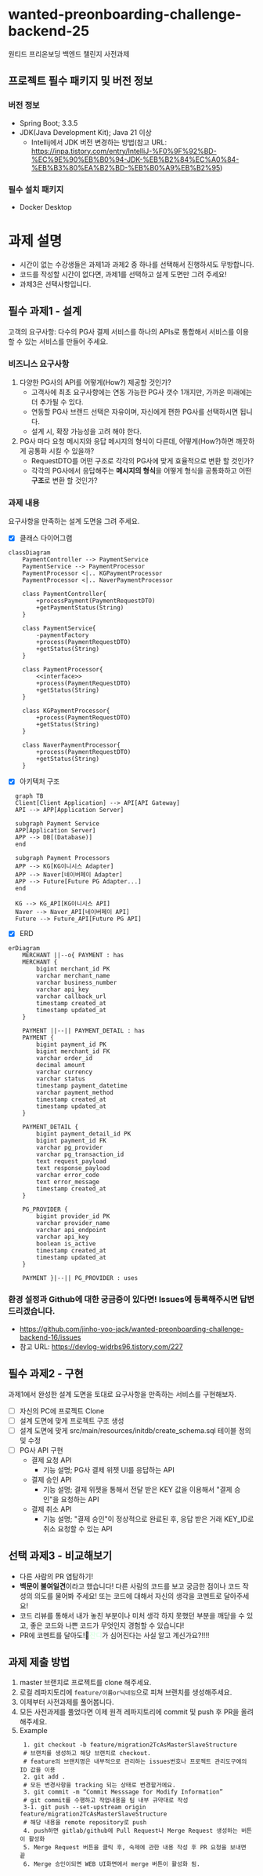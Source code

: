 # wanted-preonboarding-challenge-backend-25
원티드 프리온보딩 백엔드 챌린지 사전과제

<link href="https://cdnjs.cloudflare.com/ajax/libs/github-markdown-css/5.1.0/github-markdown.css" rel="stylesheet">

## 프로젝트 필수 패키지 및 버전 정보
### 버전 정보
- Spring Boot; 3.3.5
- JDK(Java Development Kit); Java 21 이상
    - Intellij에서 JDK 버전 변경하는 방법(참고 URL: https://inpa.tistory.com/entry/IntelliJ-%F0%9F%92%BD-%EC%9E%90%EB%B0%94-JDK-%EB%B2%84%EC%A0%84-%EB%B3%80%EA%B2%BD-%EB%B0%A9%EB%B2%95)
### 필수 설치 패키지
- Docker Desktop

# 과제 설명
- 시간이 없는 수강생들은 과제1과 과제2 중 하나를 선택해서 진행하셔도 무방합니다.
- 코드를 작성할 시간이 없다면, 과제1를 선택하고 설계 도면만 그려 주세요!
- 과제3은 선택사항입니다.

## 필수 과제1 - 설계 
고객의 요구사항: 다수의 PG사 결제 서비스를 하나의 APIs로 통합해서 서비스를 이용할 수 있는 서비스를 만들어 주세요.

### 비즈니스 요구사항
1. 다양한 PG사의 API를 어떻게(How?) 제공할 것인가?
   - 고객사에 최초 요구사항에는 연동 가능한 PG사 갯수 1개지만, 가까운 미래에는 더 추가될 수 있다.
   - 연동할 PG사 브랜드 선택은 자유이며, 자신에게 편한 PG사를 선택하시면 됩니다.  
   - 설계 시, 확장 가능성을 고려 해야 한다. 
2. PG사 마다 요청 메시지와 응답 메시지의 형식이 다른데, 어떻게(How?)하면 깨끗하게 공통화 시킬 수 있을까?
   - RequestDTO를 어떤 구조로 각각의 PG사에 맞게 효율적으로 변환 할 것인가?
   - 각각의 PG사에서 응답해주는 **메시지의 형식**을 어떻게 형식을 공통화하고 어떤 **구조**로 변환 할 것인가?
### 과제 내용
요구사항을 만족하는 설계 도면을 그려 주세요.
- [x] 클래스 다이어그램
```mermaid
classDiagram
    PaymentController --> PaymentService
    PaymentService --> PaymentProcessor
    PaymentProcessor <|.. KGPaymentProcessor
    PaymentProcessor <|.. NaverPaymentProcessor

    class PaymentController{
        +processPayment(PaymentRequestDTO)
        +getPaymentStatus(String)
    }

    class PaymentService{
        -paymentFactory
        +process(PaymentRequestDTO)
        +getStatus(String)
    }

    class PaymentProcessor{
        <<interface>>
        +process(PaymentRequestDTO)
        +getStatus(String)
    }

    class KGPaymentProcessor{
        +process(PaymentRequestDTO)
        +getStatus(String)
    }

    class NaverPaymentProcessor{
        +process(PaymentRequestDTO)
        +getStatus(String)
    }
```
- [x] 아키텍처 구조
```mermaid
  graph TB
  Client[Client Application] --> API[API Gateway]
  API --> APP[Application Server]

  subgraph Payment Service
  APP[Application Server]
  APP --> DB[(Database)]
  end

  subgraph Payment Processors
  APP --> KG[KG이니시스 Adapter]
  APP --> Naver[네이버페이 Adapter]
  APP --> Future[Future PG Adapter...]
  end

  KG --> KG_API[KG이니시스 API]
  Naver --> Naver_API[네이버페이 API]
  Future --> Future_API[Future PG API]
```
- [x] ERD
```mermaid
erDiagram
    MERCHANT ||--o{ PAYMENT : has
    MERCHANT {
        bigint merchant_id PK
        varchar merchant_name
        varchar business_number
        varchar api_key
        varchar callback_url
        timestamp created_at
        timestamp updated_at
    }
    
    PAYMENT ||--|| PAYMENT_DETAIL : has
    PAYMENT {
        bigint payment_id PK
        bigint merchant_id FK
        varchar order_id
        decimal amount
        varchar currency
        varchar status
        timestamp payment_datetime
        varchar payment_method
        timestamp created_at
        timestamp updated_at
    }
    
    PAYMENT_DETAIL {
        bigint payment_detail_id PK
        bigint payment_id FK
        varchar pg_provider
        varchar pg_transaction_id
        text request_payload
        text response_payload
        varchar error_code
        text error_message
        timestamp created_at
    }
    
    PG_PROVIDER {
        bigint provider_id PK
        varchar provider_name
        varchar api_endpoint
        varchar api_key
        boolean is_active
        timestamp created_at
        timestamp updated_at
    }
    
    PAYMENT }|--|| PG_PROVIDER : uses

```

### 환경 설정과 Github에 대한 궁금증이 있다면! Issues에 등록해주시면 답변 드리겠습니다.
- https://github.com/jinho-yoo-jack/wanted-preonboarding-challenge-backend-16/issues
- 참고 URL: https://devlog-wjdrbs96.tistory.com/227

## 필수 과제2 - 구현
과제1에서 완성한 설계 도면을 토대로 요구사항을 만족하는 서비스를 구현해보자.
- [ ] 자신의 PC에 프로젝트 Clone
- [ ] 설계 도면에 맞게 프로젝트 구조 생성
- [ ] 설계 도면에 맞게 src/main/resources/initdb/create_schema.sql 테이블 정의 및 수정
- [ ] PG사 API 구현
  - 결제 요청 API 
    - 기능 설명; PG사 결제 위젯 UI를 응답하는 API
  - 결제 승인 API 
    - 기능 설명; 결제 위젯을 통해서 전달 받은 KEY 값을 이용해서 "결제 승인"을 요청하는 API
  - 결제 취소 API
      - 기능 설명; "결제 승인"이 정상적으로 완료된 후, 응답 받은 거래 KEY_ID로 취소 요청할 수 있는 API

## 선택 과제3 - 비교해보기
- 다른 사람의 PR 염탐하기!
- **백문이 불여일견**이라고 했습니다! 다른 사람의 코드를 보고 궁금한 점이나 코드 작성의 의도를 물어봐 주세요! 또는 코드에 대해서 자신의 생각을 코멘트로 달아주세요!
- 코드 리뷰를 통해서 내가 놓친 부분이나 미처 생각 하지 못했던 부분을 깨닫을 수 있고, 좋은 코드와 나쁜 코드가 무엇인지 경험할 수 있습니다!
- PR에 코멘트를 달아도!🌱<span style='color:#dcffe4'>**잔디**</span>가 심어진다는 사실 알고 계신가요?!!!!

## 과제 제출 방법
1. master 브랜치로 프로젝트를 clone 해주세요.
2. 로컬 레파지토리에 `feature/이름or닉네임`으로 피쳐 브랜치를 생성해주세요.
4. 이제부터 사전과제를 풀어봅니다.
5. 모든 사전과제를 풀었다면 이제 원격 레파지토리에 commit 및 push 후 PR을 올려 해주세요.
6. Example
   ```shell
    1. git checkout -b feature/migration2TcAsMasterSlaveStructure
    # 브랜치를 생성하고 해당 브랜치로 checkout.
    # feature의 브랜치명은 내부적으로 관리하는 issues번호나 프로젝트 관리도구에의 ID 값을 이용
    2. git add .
    # 모든 변경사항을 tracking 되는 상태로 변경할거에요.
    3. git commit -m “Commit Messsage for Modify Information”
    # git commit를 수행하고 작업내용을 팀 내부 규약대로 작성
    3-1. git push --set-upstream origin feature/migration2TcAsMasterSlaveStructure
    # 해당 내용을 remote repository로 push
    4. push하면 gitlab/github에 Pull Request나 Merge Request 생성하는 버튼이 활성화
    5. Merge Request 버튼을 클릭 후, 숙제에 관한 내용 작성 후 PR 요청을 보내면 끝
    6. Merge 승인이되면 WEB UI화면에서 merge 버튼이 활성화 됨.
   ```